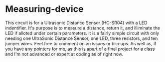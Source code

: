 # Measuring-device
This circuit is for a Ultrasonic Distance Sensor (HC-SR04) with a LED indentifier. 
It's purpose is to measure a distance, return it, and illiminate the LED if alloted under certain parameters.
It is a fairly simple circuit with only needing one UltraSonic Distance Sensor, one LED, three resistors, and ten jumper wires.
Feel free to comment on an issues or hiccups. As well as, if you have any pointers for me, as this is apart of a final project for a class and I'm not advanced or expert at coding as of right now.
